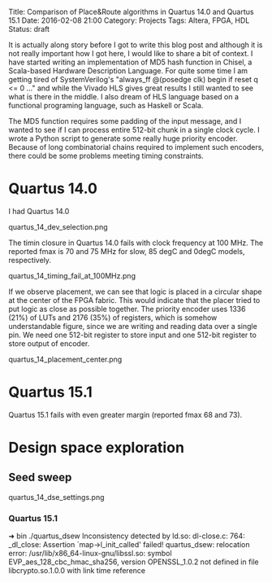 Title: Comparison of Place&Route algorithms in Quartus 14.0 and Quartus 15.1
Date: 2016-02-08 21:00
Category: Projects
Tags: Altera, FPGA, HDL
Status: draft

It is actually along story before I got to write this blog post and although it
is not really important how I got here, I would like to share a bit of context.
I have started writing an implementation of MD5 hash function in Chisel, a
Scala-based Hardware Description Language. For quite some time I am getting
tired of SystemVerilog's "always_ff @(posedge clk) begin if reset q <= 0 ..."
and while the Vivado HLS gives great results I still wanted to see what is there
in the middle. I also dream of HLS language based on a functional programing
language, such as Haskell or Scala.

The MD5 function requires some padding of the input message, and I wanted to see
if I can process entire 512-bit chunk in a single clock cycle. I wrote a Python
script to generate some really huge priority encoder. Because of long
combinatorial chains required to implement such encoders, there could be some
problems meeting timing constraints.


Quartus 14.0
============

I had Quartus 14.0

quartus_14_dev_selection.png


The timin closure in Quartus 14.0 fails with clock frequency at 100 MHz. The
reported fmax is 70 and 75 MHz for slow, 85 degC and 0degC models, respectively.

quartus_14_timing_fail_at_100MHz.png

If we observe placement, we can see that logic is placed in a circular shape at
the center of the FPGA fabric. This would indicate that the placer tried to put
logic as close as possible together. The priority encoder uses 1336 (21%) of
LUTs and 2176 (35%) of registers, which is somehow understandable figure, since
we are writing and reading data over a single pin. We need one 512-bit register
to store input and one 512-bit register to store output of encoder.

quartus_14_placement_center.png

Quartus 15.1
============

Quartus 15.1 fails with even greater margin (reported fmax 68 and 73).


Design space exploration
=========================

Seed sweep
----------

quartus_14_dse_settings.png


### Quartus 15.1

➜  bin  ./quartus_dsew
Inconsistency detected by ld.so: dl-close.c: 764: _dl_close: Assertion `map->l_init_called' failed!
quartus_dsew: relocation error: /usr/lib/x86_64-linux-gnu/libssl.so: symbol EVP_aes_128_cbc_hmac_sha256, version OPENSSL_1.0.2 not defined in file libcrypto.so.1.0.0 with link time reference






